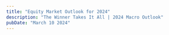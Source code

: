 ```yaml
---
title: "Equity Market Outlook for 2024"
description: "The Winner Takes It All | 2024 Macro Outlook"
pubDate: "March 10 2024"
---
```


<!-- "The winner takes it all, the loser has to fall" - these are the lyrics of an award winning track by Swedish popgroup ABBA. Ironically, this is exactly what is manifesting in the equities space as we speak. The Magnificent 7 are getting a huge bid while the remaining 400+ laggards of the S&P 500 are left for dead. 

![Ex-Mag7](../../../public/ex-mag7.png)

It outcome really isn't that surprising given that big-tech have tons of cash of their balance sheet, and generate huge FCF that they wouldn't be affected by the large increase in borrowing costs. Besides, the MAG7 valuations are pretty much justified as of now - the strong demand for their AI productivity offerings and their efforts in cutting costs and reallocating capital to their core businesses, translates to increased earnings of their bottom-line. Nvidia($NVDA) being the one selling the pick-axe in a gold rush, has reaped all the benefits. 
The demand for NVIDIA's GPU chips has surged beyond their traditional strongholds in gaming, now penetrating an array of sectors, including data centers, the automotive industry, robotics, industrial digitization, and enterprise GEN-AI solutions. The most cash-rich tech giants such as Meta, Microsoft, Apple, Tesla, X, Tencent, Alibaba, are all procuring NVIDIA GPUs. Notably, Meta, as per CEO Mark Zuckerberg's announcement, [plans to acquire 350k H100 GPUs](https://uk.pcmag.com/ai/150532/zuckerbergs-meta-is-spending-billions-to-buy-350000-nvidia-h100-gpus), amounting to a total capital expenditure of $10.5 billion, which would flow to the top line of Nvidia.

The question to prompt the careful-minded investor is this : In the midst of insurmountable hype and momentum around the equities related to **AI** (of which the underlying mechanisms are simply a combination of mathematics and computation), would it be wise to now hop on the hype-train and ride it out to the rumored promise-land ? Or should the diligent-investor look for stocks that have been **impaired in terms of their price**, of which's downturn was further amplified by the Federal Reserve's quickest tightening cycle in decades, but which fundamentals are sound and have a management team that are diligently executing their turnaround plan to get the impaired parts of the business fixed ? 

The point i'm trying to make is that you don't have to take on all battles for the sake of conflating your ego. You don't have to participate or have an opinion in every hot stock. No one really knows what is the Total Addressable Market of GPUs. If anything, you should be worried when sell-side talking heads, with little to no background in technology, are all talking about "AI" while trying to sell you the new AI ETF their firm has just launched. The beauty of investing in equities is that you could hand-pick your battles, and you would want to pick in a such a way that you have greater odds of winning, and in the unfortunate event of losing, you could withstand the damage and fight for another day.

Hence, the ultimate investing framework, that has stood against the test of time, which is also robust to volatility and tail-events, is simply investing with no leveerage, on 8-16 companies that have limited downside and unlimited upside. Whereby the allocations are sized in a way that in an the extremely unlikely event of one or two bankcruptcies, it would not put you out on a stretcher. 


Cautionary Advised : 
The following is opinion and not advice. Your investment objective, risk-tolerance and timeframe might be different from mine so do consult your financial advisor.

Below I would make the case of the likely breakout of the S&P-500 and the likely broadening of the rally to include the other 400 equities that have been left-for-dead. Before I proceed to explain my stance, here's a little primer on U.S Interest Rates (Fed Funds Rate), and how it is an significant determinant of borrowing costs hence economic activit. Whether business owners are in the mode of expansion or consumers are in the mood of financing their next purchase of high-ticket items is strongly determined by it. 

The FEDs dual-mandate is simply keeping nflation at the ballpark of 2% all while maintaining maximum employment for americans. Throughout 2022-2023 the FED took on the most aggresive interest-rate hiking cycle to curb inflation rising from 0.25% to 5.25%. 

I would then make the case that going forward, the FED has all the tools to pilot a soft-landing given the strong workforce and economy, amplified by a significant boost in productivity driven by Gen-AI capabilities and better global collaboration infrastrucutre given the lockdowns of COVID.

Although the S&P-500 are currently at All-Time Highs, history tells us that it is tough to short new-highs, and the US markets have always broke out ATH resistance over a 3 year window. For the doubtful investor who focuses on the fundamentals and not statistics with a small sample-size. I would also list out the state of the US Economy.

## US Economy Outlook

Inflation measures such as the CPI (Consumer Price Index) and the Core PCE (Personal Consumption Expenditure) are approaching the FED's target rate.

Credit Card Deliquency Rates of 2023 are nowhere near that of the Great Financial Crisis or Pre-Great Financial Crisis era.

Capital on the sidelines are increasing to all time highs. This hints risk-averse than risk-on. Money market fund assets hit a new record high in February as savers and investors continue to pile in :

INSERT IMAGE

My favorite statistic comes from Tom Lee from FundStrat which suggests that in the past 18 elections since 1950 (post WWII), markets tends to perform well in election years, and perform even better there were >10% gains on the indices over the past year.

INSERT IMAGE




## It's not the action, but the expectation


## Recession or continued GDP growth ?

Throughout 2022 - 2024, Global CEOs had been **preparing for a recession that never came**. This is evident in the number of Corporate Transcript mentinos of the term "Operational Efficiency". This means companies are now leaner than ever while maintaining the same or even better output capacity.

![Emphasis on Operational Efficiency](../../../public/cost-cutting.png)

[Layoffs.fyi](https://layoffs.fyi/) tracks layoffs of tech-companies around the world. Notice the clumping of layoffs in 2022 extending to early 2024. The firing bloodbath did not exclusively happen to tech companies but also to other industries partly due to the higher cost of borrowing and simply the instilled fear from sensational news. What isn't shown in this graph is the hiring surge that

![Tech Layoffs.fyi](../../../public/tech-layoffs.png)

With that said, layoffs only show half of the full picture. New jobs are being created is increasing as well shown by the steady unemployment rate remaining below 4%.

We had a technical recession - two subsequent quarters of negative GDP growth, which blew pass everyone's memory.

Productivity growth - the ability of an entity to produce more with the same capital investment inputs and labor - is the primary driver of GDP growth. The productivity growth enabled by the groundbreaking Gen-AI models (think ChatGPT, Gemini) are akin to the Information Technology revolution we had in the 1990s-2010s. The output we are ought to generate will remain and may even exceed despite the reduction in labor inputs.

New jobs were created

We will hence see margins expanding when the E in P/E (Earnings).
are growing, while their fixed-costs have been shrinking.
CEOs were preparing for a recession that never came, hence we will see margin expansion, when the E (earnings) are growing while their cost-basis has shrunked.

Rather, I would advise investors to conduct due diligence on those equities that have lagged behind beause of the Federal Reserve's most aggressive tightening cycle in modern times. Financial markets, ever oscillating between fear and greed, are prone to overexuberance on the upside and overpessimism on the downside. With the potential for monetary policy to turn accommodative as macroeconomic conditions evolve, the risk-reward ratio argues for some measured risk-taking in anticipation of a more constructive backdrop ahead.

Instead, I'm suggesting investors take a deeper look at the laggards - those the casualties of the Federal Reserve's most aggresive tightening cycle in modern times. The Stock Market, just like a pendulum, is ever oscillating between fear and greed. Asset prices tend to overshoot to the upside in exuberance and will overshoot to the downside in the face of uncertainty and pessimism. The ultimate framework is to focus on those names trading at pronounced discounts that maintain robust fundamentals or multiple catalysts that could unlock substantial value. This is especially prudent for rate-sensitive sectors and emerging markets.

The point I'm trying to make is to look for companies that have overshot to the downside and have plenty of catalysts laid out (or what poker players like to call - "many outs"). This is particularly true for companies that fall under the theme of - "Interest Rate Sensitive" and "Emerging Markets". With interest rates expected to fall in the future, investors may want to take on more risk in anticipation of an improving environment.

## Investing Framework

The framework and strategy deployed is - Top Down Bottom Up.

1. From the macro/general-market point of view, is 2024 the time to put on risk or lighten up and go risk-off ?

2. Drill down to sector to find those that would benefit from the macro tailwinds. It would be much better if the sector was previously unfavored to provide a margin of safety during the purchase.

3. Drill down to each individual company within those sectors that are likely to benefit, and perform the due diligence.


## Interest Rates outlook

## Interest Rate Sensitive US Stocks

## Emerging Markets

Looking back into 2023, peak pessimism happened when market participants were unsure of what the terminal interest rates would have to be, for the Federal Reserve to achieve its dual mandate - low and stable inflation (around 2%), with maximum employment.

The Russell 2000 index crashed between July 2023 and November 2023, but quickly bottomed once the Consumer Price Index (CPI) data turned out cooler-than-expected. A lower-interest rate environment will benefit the interest rate sensitive sectors e.g. Consumer Discretionary, Real-Estate, Dividend Stocks etc.

My philosophy is simple, focus on names with the most outs, while having a margin of safety.



The investment thesis is this : 
1) Buy companies that have been temporarily impaired due to mistakes (mismanagement of inventory, F.U.D news, cyclical downturns) and hence marked down and sold at peak pessimism, that will eventually recover. -->
